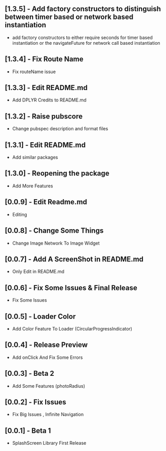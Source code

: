 ## [1.3.5] - Add factory constructors to distinguish between timer based or network based instantiation
  * add factory constructors to either require seconds for timer based instantiation or the navigateFuture for network call based instantiation
## [1.3.4] - Fix Route Name
  * Fix routeName issue
## [1.3.3] - Edit README.md
  * Add DPLYR Credits to README.md
## [1.3.2] - Raise pubscore
  * Change pubspec description and format files
## [1.3.1] - Edit README.md
  * Add similar packages
## [1.3.0] - Reopening the package
  * Add More Features
## [0.0.9] - Edit Readme.md
  * Editing
## [0.0.8] - Change Some Things 
  * Change Image Network To Image Widget
## [0.0.7] - Add A ScreenShot in README.md
  * Only Edit in README.md
## [0.0.6] - Fix Some Issues & Final Release
  * Fix Some Issues
## [0.0.5] - Loader Color
  * Add Color Feature To Loader (CircularProgressIndicator)
## [0.0.4] - Release Preview
  * Add onClick And Fix Some Errors
## [0.0.3] - Beta 2
  * Add Some Features (photoRadius)
## [0.0.2] - Fix Issues
  * Fix Big Issues , Infinite Navigation
## [0.0.1] - Beta 1
  * SplashScreen Library First Release
